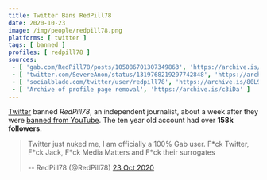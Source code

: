 ```yaml
---
title: Twitter Bans RedPill78
date: 2020-10-23
image: /img/people/redpill78.png
platforms: [ twitter ]
tags: [ banned ]
profiles: [ redpill78 ]
sources:
 - [ 'gab.com/RedPill78/posts/105086701307349863', 'https://archive.is/ZEAv5' ]
 - [ 'twitter.com/SevereAnon/status/1319768219297742848', 'https://archive.is/vwtmu' ]
 - [ 'socialblade.com/twitter/user/redpill78', 'https://archive.is/80L9e' ]
 - [ 'Archive of profile page removal', 'https://archive.is/c3iDa' ]
---
```


[Twitter](/twitter/) banned _RedPill78_, an independent journalist, about a
week after they were [banned from YouTube](/events/youtube-bans-redpill78/).
The ten year old account had over **158k followers**.

> Twitter just nuked me, I am officially a 100% Gab user. F\*ck Twitter, F\*ck
> Jack, F\*ck Media Matters and F\*ck their surrogates
>
> -- RedPill78 (@RedPill78) [23 Oct 2020](https://archive.is/ZEAv5)
